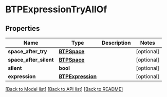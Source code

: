 # BTPExpressionTryAllOf

## Properties
Name | Type | Description | Notes
------------ | ------------- | ------------- | -------------
**space_after_try** | [**BTPSpace**](BTPSpace.md) |  | [optional] 
**space_after_silent** | [**BTPSpace**](BTPSpace.md) |  | [optional] 
**silent** | **bool** |  | [optional] 
**expression** | [**BTPExpression**](BTPExpression.md) |  | [optional] 

[[Back to Model list]](../README.md#documentation-for-models) [[Back to API list]](../README.md#documentation-for-api-endpoints) [[Back to README]](../README.md)


